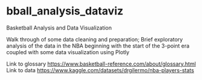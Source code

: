 # bball_analysis_dataviz
Basketball Analysis and Data Visualization

Walk through of some data cleaning and preparation;
Brief exploratory analysis of the data in the NBA beginning with the start of the 3-point era coupled with some data visualization using Plotly

Link to glossary   https://www.basketball-reference.com/about/glossary.html
Link to data       https://www.kaggle.com/datasets/drgilermo/nba-players-stats
